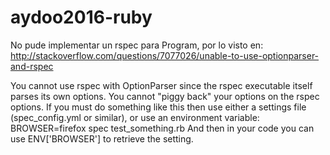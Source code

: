 # aydoo2016-ruby

No pude implementar un rspec para Program, por lo visto en:
http://stackoverflow.com/questions/7077026/unable-to-use-optionparser-and-rspec

You cannot use rspec with OptionParser since the rspec executable itself parses its own options. You cannot "piggy back" your options on the rspec options.
If you must do something like this then use either a settings file (spec_config.yml or similar), or use an environment variable:
BROWSER=firefox spec test_something.rb
And then in your code you can use ENV['BROWSER'] to retrieve the setting.
